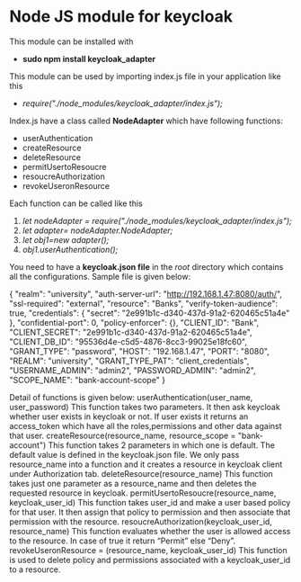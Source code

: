 
<h1>Node JS module for keycloak</h1>

This module can be installed with
* __sudo npm install keycloak_adapter__

This module can be used by importing index.js file in your application like this
* _require("./node_modules/keycloak_adapter/index.js");_

Index.js have a class called __NodeAdapter__ which have following functions:
* userAuthentication
* createResource
* deleteResource
* permitUsertoResoucre
* resoucreAuthorization
* revokeUseronResource


Each function can be called like this
1. *let nodeAdapter = require("./node_modules/keycloak_adapter/index.js");*
2. *let adapter= nodeAdapter.NodeAdapter;*
3. *let obj1=new adapter();*
4. *obj1.userAuthentication();*


You need to have a __keycloak.json file__ in the _root_ directory which contains all the configurations.
Sample file is given below:

{
  "realm": "university",
  "auth-server-url": "http://192.168.1.47:8080/auth/",
  "ssl-required": "external",
  "resource": "Banks",
  "verify-token-audience": true,
  "credentials": {
    "secret": "2e991b1c-d340-437d-91a2-620465c51a4e"
  },
  "confidential-port": 0,
  "policy-enforcer": {},
  "CLIENT_ID": "Bank",
  "CLIENT_SECRET": "2e991b1c-d340-437d-91a2-620465c51a4e",
  "CLIENT_DB_ID": "95536d4e-c5d5-4876-8cc3-99025e18fc60",
  "GRANT_TYPE": "password",
  "HOST": "192.168.1.47",
  "PORT": "8080",
  "REALM": "university",
  "GRANT_TYPE_PAT": "client_credentials",
  "USERNAME_ADMIN": "admin2",
  "PASSWORD_ADMIN": "admin2",
  "SCOPE_NAME": "bank-account-scope"
}


Detail of functions is given below:
userAuthentication(user_name, user_password)
This function takes two parameters. It then ask keycloak whether user exists in keycloak or not. If user exists it returns an access_token which have all the roles,permissions and other data against that user.
createResource(resource_name, resource_scope = "bank-account")
This function takes 2 parameters in which one is default. The default value is defined in the keycloak.json file. We only pass resource_name into a function and it creates a resource in keycloak client under Authorization tab.
deleteResource(resource_name) 
This function takes just one parameter as a resource_name and then deletes the requested resource in keycloak.
permitUsertoResoucre(resource_name, keycloak_user_id)
This function takes user_id and make a user based policy for that user. It then assign that policy to permission and then associate that permission with the resource.
resoucreAuthorization(keycloak_user_id, resource_name) 
This function evaluates whether the user is allowed access to the resource. In case of true it return “Permit” else “Deny”.
   revokeUseronResource = (resource_name, keycloak_user_id) 
This function is used to delete policy and permissions associated with a keycloak_user_id to a resource.

 
